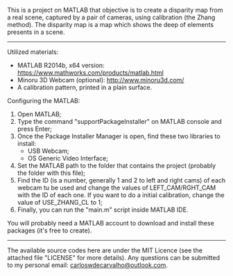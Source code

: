 This is a project on MATLAB that objective is to create a disparity map from a real scene, captured by a pair of cameras, using calibration (the Zhang method). The disparity map is a map which shows the deep of elements presents in a scene. 

---------------------------------------------------------------------------------------------------------------------------------

Utilized materials:

- MATLAB R2014b, x64 version: https://www.mathworks.com/products/matlab.html
- Minoru 3D Webcam (optional): http://www.minoru3d.com/
- A calibration pattern, printed in a plain surface.

Configuring the MATLAB:

1) Open MATLAB;
2) Type the command "supportPackageInstaller" on MATLAB console and press Enter;
3) Once the Package Installer Manager is open, find these two libraries to install:
	- USB Webcam;
	- OS Generic Video Interface;
4) Set the MATLAB path to the folder that contains the project (probably the folder with this file);
5) Find the ID (is a number, generally 1 and 2 to left and right cams) of each webcam tu be used and change the values of LEFT_CAM/RGHT_CAM with the ID of each one. If you want to do a initial calibration, change the value of USE_ZHANG_CL to 1;
6) Finally, you can run the "main.m" script inside MATLAB IDE.

You will probably need a MATLAB account to download and install these packages (it's free to create).

---------------------------------------------------------------------------------------------------------------------------------

The available source codes here are under the MIT Licence (see the attached file "LICENSE" for more details). Any questions can be submitted to my personal email: carloswdecarvalho@outlook.com.

